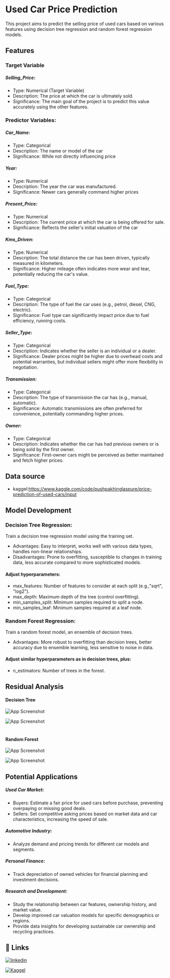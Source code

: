 
# Used Car Price Prediction

This project aims to predict the selling price of used cars based on various features using decision tree regression and random forest regression models.




## Features

### Target Variable

##### Selling_Price:
- Type: Numerical (Target Variable)
- Description: The price at which the car is ultimately sold.
- Significance: The main goal of the project is to predict this value accurately using the other features.

### Predictor Variables:

##### Car_Name:
- Type: Categorical
- Description: The name or model of the car 
- Significance: While not directly influencing price

##### Year:
- Type: Numerical
- Description: The year the car was manufactured.
- Significance: Newer cars generally command higher prices

##### Present_Price:
- Type: Numerical
- Description: The current price at which the car is being offered for sale.
- Significance: Reflects the seller's initial valuation of the car

#####  Kms_Driven:
- Type: Numerical
- Description: The total distance the car has been driven, typically measured in kilometers.
- Significance: Higher mileage often indicates more wear and tear, potentially reducing the car's value.

##### Fuel_Type:
- Type: Categorical
- Description: The type of fuel the car uses (e.g., petrol, diesel, CNG, electric).
- Significance: Fuel type can significantly impact price due to fuel efficiency, running costs.

##### Seller_Type:
- Type: Categorical
- Description: Indicates whether the seller is an individual or a dealer.
- Significance: Dealer prices might be higher due to overhead costs and potential warranties, but individual sellers might offer more flexibility in negotiation.

##### Transmission:
- Type: Categorical
- Description: The type of transmission the car has (e.g., manual, automatic).
- Significance: Automatic transmissions are often preferred for convenience, potentially commanding higher prices.

##### Owner:
- Type: Categorical
- Description: Indicates whether the car has had previous owners or is being sold by the first owner.
- Significance: First-owner cars might be perceived as better maintained and fetch higher prices.
## Data source

* kaggel:https://www.kaggle.com/code/pushpakhinglaspure/price-prediction-of-used-cars/input


## Model Development

### Decision Tree Regression:
Train a decision tree regression model using the training set.
- Advantages: Easy to interpret, works well with various data types, handles non-linear relationships.
- Disadvantages: Prone to overfitting, susceptible to changes in training data, less accurate compared to more sophisticated models.
#### Adjust hyperparameters:
- max_features: Number of features to consider at each split (e.g.,"sqrt", "log2").
- max_depth: Maximum depth of the tree (control overfitting).
- min_samples_split: Minimum samples required to split a node.
- min_samples_leaf: Minimum samples required at a leaf node.

### Random Forest Regression:
Train a random forest model, an ensemble of decision trees.
- Advantages: More robust to overfitting than decision trees, better accuracy due to ensemble learning, less sensitive to noise in data.
#### Adjust similar hyperparameters as in decision trees, plus:
- n_estimators: Number of trees in the forest.

## Residual Analysis
#### Decision Tree
![App Screenshot](https://www.kaggleusercontent.com/kf/157060995/eyJhbGciOiJkaXIiLCJlbmMiOiJBMTI4Q0JDLUhTMjU2In0..A1L6AwR1kuV2-j3gfhMGIw.8gfNdXD43ps8Hs6cTg4O1Lbj7X_A95rfzonre8sOhN4d--2kJ2TbUqEhM38iK5GxMEyYmVFRXaZFKw085vaKaMyvPi7ii6D3zKgzdiMITK-u3n-n_vuG0gzqPvrse-DJ-cJawOVUs-GNirxcheY2dD3Hk48x0WqbKWyomGwr6fkV7uCR5ILnix9FEyvNTCzhWRJVyYww6T8zE1885IKsbj3bsrqKZUhAj5t5gtkKowWQqXa-An5J98c92iyLk-zJyvXUJo5ZX_LowYX4O6YyZGDFpYmoN3hEAAwGs13NYOWZxwSLl8JnUM37yBMckGMXHp4NI-geqSMMDLJmuLxKIrPT6XWZc4nYY-vjMAmx8n-GLN8GqPuE9_Tq8sf792gbzG7IcTxcohteox95xcS_2Y0I6GGVd6ToZUv340v-5X9bFog76NF12Et0A-Ps3GuS69auMpcBS29A_SLqFrCF5NyKfvaq_Bf0rW7piHMaugblcA1xIHci1vUPwOWoNYTAVa1jYvRtMY86s_3xp8eaTuaewVHIwgdBfxh9pUC30K7AGayFl7i4tuA4ehXi8068NsQfeH_1GR3egkBMw6xKXOl3qZnaFmyNRoxu57HsLuBDqU4MTfAGODgf-SLAymxv1tccvlvquSjsHRVcmvWIP1wHdYlybsGX3zJ2WiJE-Uo8tDiLUuMqBGICgLnyjzdi.H7yMobnlAd8JTYxR-cGmQw/__results___files/__results___65_1.png)


![App Screenshot](https://www.kaggleusercontent.com/kf/157060995/eyJhbGciOiJkaXIiLCJlbmMiOiJBMTI4Q0JDLUhTMjU2In0..A1L6AwR1kuV2-j3gfhMGIw.8gfNdXD43ps8Hs6cTg4O1Lbj7X_A95rfzonre8sOhN4d--2kJ2TbUqEhM38iK5GxMEyYmVFRXaZFKw085vaKaMyvPi7ii6D3zKgzdiMITK-u3n-n_vuG0gzqPvrse-DJ-cJawOVUs-GNirxcheY2dD3Hk48x0WqbKWyomGwr6fkV7uCR5ILnix9FEyvNTCzhWRJVyYww6T8zE1885IKsbj3bsrqKZUhAj5t5gtkKowWQqXa-An5J98c92iyLk-zJyvXUJo5ZX_LowYX4O6YyZGDFpYmoN3hEAAwGs13NYOWZxwSLl8JnUM37yBMckGMXHp4NI-geqSMMDLJmuLxKIrPT6XWZc4nYY-vjMAmx8n-GLN8GqPuE9_Tq8sf792gbzG7IcTxcohteox95xcS_2Y0I6GGVd6ToZUv340v-5X9bFog76NF12Et0A-Ps3GuS69auMpcBS29A_SLqFrCF5NyKfvaq_Bf0rW7piHMaugblcA1xIHci1vUPwOWoNYTAVa1jYvRtMY86s_3xp8eaTuaewVHIwgdBfxh9pUC30K7AGayFl7i4tuA4ehXi8068NsQfeH_1GR3egkBMw6xKXOl3qZnaFmyNRoxu57HsLuBDqU4MTfAGODgf-SLAymxv1tccvlvquSjsHRVcmvWIP1wHdYlybsGX3zJ2WiJE-Uo8tDiLUuMqBGICgLnyjzdi.H7yMobnlAd8JTYxR-cGmQw/__results___files/__results___62_1.png)

#

#### Random Forest

![App Screenshot](https://www.kaggleusercontent.com/kf/157060995/eyJhbGciOiJkaXIiLCJlbmMiOiJBMTI4Q0JDLUhTMjU2In0..A1L6AwR1kuV2-j3gfhMGIw.8gfNdXD43ps8Hs6cTg4O1Lbj7X_A95rfzonre8sOhN4d--2kJ2TbUqEhM38iK5GxMEyYmVFRXaZFKw085vaKaMyvPi7ii6D3zKgzdiMITK-u3n-n_vuG0gzqPvrse-DJ-cJawOVUs-GNirxcheY2dD3Hk48x0WqbKWyomGwr6fkV7uCR5ILnix9FEyvNTCzhWRJVyYww6T8zE1885IKsbj3bsrqKZUhAj5t5gtkKowWQqXa-An5J98c92iyLk-zJyvXUJo5ZX_LowYX4O6YyZGDFpYmoN3hEAAwGs13NYOWZxwSLl8JnUM37yBMckGMXHp4NI-geqSMMDLJmuLxKIrPT6XWZc4nYY-vjMAmx8n-GLN8GqPuE9_Tq8sf792gbzG7IcTxcohteox95xcS_2Y0I6GGVd6ToZUv340v-5X9bFog76NF12Et0A-Ps3GuS69auMpcBS29A_SLqFrCF5NyKfvaq_Bf0rW7piHMaugblcA1xIHci1vUPwOWoNYTAVa1jYvRtMY86s_3xp8eaTuaewVHIwgdBfxh9pUC30K7AGayFl7i4tuA4ehXi8068NsQfeH_1GR3egkBMw6xKXOl3qZnaFmyNRoxu57HsLuBDqU4MTfAGODgf-SLAymxv1tccvlvquSjsHRVcmvWIP1wHdYlybsGX3zJ2WiJE-Uo8tDiLUuMqBGICgLnyjzdi.H7yMobnlAd8JTYxR-cGmQw/__results___files/__results___80_1.png)



![App Screenshot](https://www.kaggleusercontent.com/kf/157060995/eyJhbGciOiJkaXIiLCJlbmMiOiJBMTI4Q0JDLUhTMjU2In0..A1L6AwR1kuV2-j3gfhMGIw.8gfNdXD43ps8Hs6cTg4O1Lbj7X_A95rfzonre8sOhN4d--2kJ2TbUqEhM38iK5GxMEyYmVFRXaZFKw085vaKaMyvPi7ii6D3zKgzdiMITK-u3n-n_vuG0gzqPvrse-DJ-cJawOVUs-GNirxcheY2dD3Hk48x0WqbKWyomGwr6fkV7uCR5ILnix9FEyvNTCzhWRJVyYww6T8zE1885IKsbj3bsrqKZUhAj5t5gtkKowWQqXa-An5J98c92iyLk-zJyvXUJo5ZX_LowYX4O6YyZGDFpYmoN3hEAAwGs13NYOWZxwSLl8JnUM37yBMckGMXHp4NI-geqSMMDLJmuLxKIrPT6XWZc4nYY-vjMAmx8n-GLN8GqPuE9_Tq8sf792gbzG7IcTxcohteox95xcS_2Y0I6GGVd6ToZUv340v-5X9bFog76NF12Et0A-Ps3GuS69auMpcBS29A_SLqFrCF5NyKfvaq_Bf0rW7piHMaugblcA1xIHci1vUPwOWoNYTAVa1jYvRtMY86s_3xp8eaTuaewVHIwgdBfxh9pUC30K7AGayFl7i4tuA4ehXi8068NsQfeH_1GR3egkBMw6xKXOl3qZnaFmyNRoxu57HsLuBDqU4MTfAGODgf-SLAymxv1tccvlvquSjsHRVcmvWIP1wHdYlybsGX3zJ2WiJE-Uo8tDiLUuMqBGICgLnyjzdi.H7yMobnlAd8JTYxR-cGmQw/__results___files/__results___82_1.png)



## Potential Applications

##### Used Car Market:

- Buyers: Estimate a fair price for used cars before purchase, preventing overpaying or missing good deals.
- Sellers: Set competitive asking prices based on market data and car characteristics, increasing the speed of sale.

##### Automotive Industry:

- Analyze demand and pricing trends for different car models and segments.

##### Personal Finance:

- Track depreciation of owned vehicles for financial planning and investment decisions.

##### Research and Development:

- Study the relationship between car features, ownership history, and market value.
- Develop improved car valuation models for specific demographics or regions.
- Provide data insights for developing sustainable car ownership and recycling practices.
## 🔗 Links
[![linkedin](https://img.shields.io/badge/linkedin-0A66C2?style=for-the-badge&logo=linkedin&logoColor=white)](https://www.linkedin.com/in/pushpakhinglaspure)

 [![Kaggel](https://cdn.iconscout.com/icon/free/png-256/free-kaggle-3521526-2945029.png)](https://www.kaggle.com/pushpakhinglaspure)

